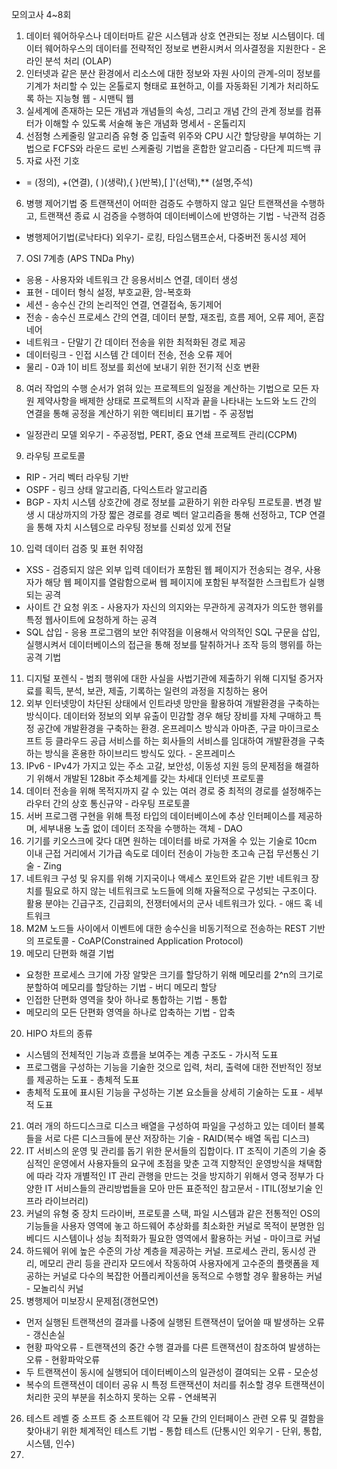 모의고사 4~8회
1. 데이터 웨어하우스나 데이터마트 같은 시스템과 상호 연관되는 정보 시스템이다. 데이터 웨어하우스의 데이터를 전략적인 정보로 변환시켜서 의사결정을 지원한다 - 온라인 분석 처리 (OLAP)
2. 인터넷과 같은 분산 환경에서 리소스에 대한 정보와 자원 사이의 관계-의미 정보를 기계가 처리할 수 있는 온톨로지 형태로 표현하고, 이를 자동화된 기계가 처리하도록 하는 지능형 웹 - 시맨틱 웹
3. 실세계에 존재하는 모든 개념과 개념들의 속성, 그리고 개념 간의 관계 정보를 컴퓨터가 이해할 수 있도록 서술해 놓은 개념화 명세서 - 온톨리지
4. 선점형 스케줄링 알고리즘 유형 중 입출력 위주와 CPU 시간 할당량을 부여하는 기법으로 FCFS와 라운드 로빈 스케줄링 기법을 혼합한 알고리즘 - 다단계 피드백 큐
5. 자료 사전 기호
- = (정의), +(연결), ( )(생략),{ }(반복),[ ]'(선택),** (설명,주석)
6. 병행 제어기법 중 트랜잭션이 어떠한 검증도 수행하지 않고 일단 트랜잭션을 수행하고, 트랜잭션 종료 시 검증을 수행하여 데이터베이스에 반영하는 기법 - 낙관적 검증
- 병행제어기법(로낙타다) 외우기- 로킹, 타임스탬프순서, 다중버전 동시성 제어
7. OSI 7계층 (APS TNDa Phy)
- 응용 - 사용자와 네트워크 간 응용서비스 연결, 데이터 생성
- 표현 - 데이터 형식 설정, 부호교환, 암-복호화
- 세션 - 송수신 간의 논리적인 연결, 연결접속, 동기제어
- 전송 - 송수신 프로세스 간의 연결, 데이터 분할, 재조립, 흐름 제어, 오류 제어, 혼잡 네어
- 네트워크 - 단말기 간 데이터 전송을 위한 최적화된 경로 제공
- 데이터링크 - 인접 시스템 간 데이터 전송, 전송 오류 제어
- 물리 - 0과 1이 비트 정보를 회선에 보내기 위한 전기적 신호 변환
8. 여러 작업의 수행 순서가 얽혀 있는 프로젝트의 일정을 계산하는 기법으로 모든 자원 제약사항을 배제한 상태로 프로젝트의 시작과 끝을 나타내는 노드와 노드 간의 연결을 통해 공정을 계산하기 위한 액티비티 표기법 - 주 공정법
- 일정관리 모델 외우기 - 주공정법, PERT, 중요 연쇄 프로젝트 관리(CCPM)
9. 라우팅 프로토콜
- RIP - 거리 벡터 라우팅 기반
- OSPF - 링크 상태 알고리즘, 다익스트라 알고리즘
- BGP - 자치 시스템 상호간에 경로 정보를 교환하기 위한 라우팅 프로토콜. 변경 발생 시 대상까지의 가장 짧은 경로를 경로 벡터 알고리즘을 통해 선정하고,  TCP 연결을 통해 자치 시스템으로 라우팅 정보를 신뢰성 있게 전달
10. 입력 데이터 검증 및 표현 취약점
- XSS - 검증되지 않은 외부 입력 데이터가 포함된 웹 페이지가 전송되는 경우, 사용자가 해당 웹 페이지를 열람함으로써 웹 페이지에 포함된 부적절한 스크립트가 실행되는 공격
- 사이트 간 요청 위조 - 사용자가 자신의 의지와는 무관하게 공격자가 의도한 행위를 특정 웹사이트에 요청하게 하는 공격
- SQL 삽입 - 응용 프로그램의 보안 취약점을 이용해서 악의적인 SQL 구문을 삽입, 실행시켜서 데이터베이스의 접근을 통해 정보를 탈취하거나 조작 등의 행위를 하는 공격 기법
11. 디지털 포렌식 - 범죄 행위에 대한 사실을 사법기관에 제출하기 위해 디지털 증거자료를 획득, 분석, 보관, 제출, 기록하는 일련의 과정을 지칭하는 용어
12. 외부 인터넷망이 차단된 상태에서 인트라넷 망만을 활용하여 개발환경을 구축하는 방식이다. 데이터와 정보의 외부 유출이 민감할 경우 해당 장비를 자체 구매하고 특정 공간에 개발환경을 구축하는 환경. 온프레미스 방식과 아마존, 구글 마이크로소프트 등 클라우드 공급 서비스를 하는 회사들의 서비스를 임대하여 개발환경을 구축하는 방식을 혼용한 하이브리드 방식도 있다. - 온프레미스
13. IPv6 - IPv4가 가지고 있는 주소 고갈, 보안성, 이동성 지원 등의 문제점을 해결하기 위해서 개발된 128bit 주소체계를 갖는 차세대 인터넷 프로토콜
14. 데이터 전송을 위해 목적지까지 갈 수 있는 여러 경로 중 최적의 경로를 설정해주는 라우터 간의 상호 통신규약 - 라우팅 프로토콜
15. 서버 프로그램 구현을 위해 특정 타입의 데이터베이스에 추상 인터페이스를 제공하며, 세부내용 노출 없이 데이터 조작을 수행하는 객체 - DAO
16. 기기를 키오스크에 갖다 대면 원하는 데이터를 바로 가져올 수 있는 기술로 10cm 이내 근접 거리에서 기가급 속도로 데이터 전송이 가능한 초고속 근접 무선통신 기술 - Zing
17. 네트워크 구성 및 유지를 위해 기지국이나 액세스 포인트와 같은 기반 네트워크 장치를 필요로 하지 않는 네트워크로 노드들에 의해 자율적으로 구성되는 구조이다. 활용 분야는 긴급구조, 긴급회의, 전쟁터에서의 군사 네트워크가 있다. - 애드 혹 네트워크
18.  M2M 노드들 사이에서 이벤트에 대한 송수신을 비동기적으로 전송하는 REST 기반의 프로토콜 - CoAP(Constrained Application Protocol)
19. 메모리 단편화 해결 기법
- 요청한 프로세스 크기에 가장 알맞은 크기를 할당하기 위해 메모리를 2^n의 크기로 분할하여 메모리를 할당하는 기법 - 버디 메모리 할당
- 인접한 단편화 영역을 찾아 하나로 통합하는 기법 - 통합
- 메모리의 모든 단편화 영역을 하나로 압축하는 기법 - 압축
20. HIPO 차트의 종류
- 시스템의 전체적인 기능과 흐름을 보여주는 계층 구조도 - 가시적 도표
- 프로그램을 구성하는 기능을 기술한 것으로 입력, 처리, 출력에 대한 전반적인 정보를 제공하는 도표 - 총체적 도표
- 총체적 도표에 표시된 기능을 구성하는 기본 요소들을 상세히 기술하는 도표 -  세부적 도표
21. 여러 개의 하드디스크로 디스크 배열을 구성하여 파일을 구성하고 있는 데이터 블록들을 서로 다른 디스크들에 분산 저장하는 기술 - RAID(복수 배열 독립 디스크)
22. IT 서비스의 운영 및 관리를 돕기 위한 문서들의 집합이다. IT 조직이 기존의 기술 중심적인 운영에서 사용자들의 요구에 초점을 맞춘 고객 지향적인 운영방식을 채택함에 따라 각자 개별적인 IT 관리 관행을 만드는 것을 방지하기 위해서 영국 정부가 다양한 IT 서비스들의 관리방법들을 모아 만든 표준적인 참고문서 - ITIL(정보기술 인프라 라이브러리)
23. 커널의 유형 중 장치 드라이버, 프로토콜 스택, 파일 시스템과 같은 전통적인 OS의 기능들을 사용자 영역에 놓고 하드웨어 추상화를 최소화한 커널로 목적이 분명한 임베디드 시스템이나 성능 최적화가 필요한 영역에서 활용하는 커널 - 마이크로 커널
24. 하드웨어 위에 높은 수준의 가상 계층을 제공하는 커널. 프로세스 관리, 동시성 관리, 메모리 관리 등을 관리자 모드에서 작동하여 사용자에게 고수준의 플랫폼을 제공하는 커널로 다수의 복잡한 어플리케이션을 동적으로 수행할 경우 활용하는 커널 - 모놀리식 커널
25. 병행제어 미보장시 문제점(갱현모연)
- 먼저 실행된 트랜잭션의 결과를 나중에 실행된 트랜잭션이 덮어쓸 때 발생하는 오류 - 갱신손실
- 현황 파악오류 - 트랜잭션의 중간 수행 결과를 다른 트랜잭션이 참조하여 발생하는 오류 - 현황파악오류
- 두 트랜잭션이 동시에 실행되어 데이터베이스의 일관성이 결여되는 오류 - 모순성
- 복수의 트랜잭션이 데이터 공유 시 특정 트랜잭션이 처리를 취소할 경우 트랜잭션이 처리한 곳의 부분을 취소하지 못하는 오류 - 연쇄복귀
26. 테스트 레벨 중 소프트 중 소프트웨어 각 모듈 간의 인터페이스 관련 오류 및 결함을 찾아내기 위한 체계적인 테스트 기법 - 통합 테스트 (단통시인 외우기 - 단위, 통합, 시스템, 인수)
27. 